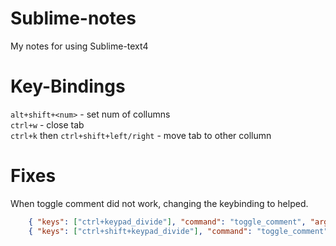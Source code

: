 # Sublime-notes
My notes for using Sublime-text4

# Key-Bindings
`alt+shift+<num>` - set num of collumns\
`ctrl+w` - close tab\
`ctrl+k` then  `ctrl+shift+left/right` - move tab to other collumn

# Fixes
When toggle comment did not work, changing the keybinding to helped.
```JSON
	{ "keys": ["ctrl+keypad_divide"], "command": "toggle_comment", "args": { "block": false } },
	{ "keys": ["ctrl+shift+keypad_divide"], "command": "toggle_comment", "args": { "block": true } },
```
